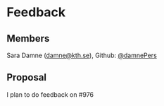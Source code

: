 # Feedback #

## Members ##
Sara Damne (damne@kth.se), Github: [@damnePers](https://github.com/damnePers)

## Proposal ##
I plan to do feedback on #976
